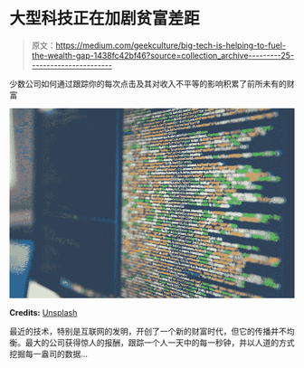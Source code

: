 # 大型科技正在加剧贫富差距

> 原文：<https://medium.com/geekculture/big-tech-is-helping-to-fuel-the-wealth-gap-1438fc42bf46?source=collection_archive---------25----------------------->

少数公司如何通过跟踪你的每次点击及其对收入不平等的影响积累了前所未有的财富

![](img/1fc4e010c4163a1b421ae6e5cfbda919.png)

**Credits:** [Unsplash](https://unsplash.com/photos/Skf7HxARcoc)

最近的技术，特别是互联网的发明，开创了一个新的财富时代，但它的传播并不均衡。最大的公司获得惊人的报酬，跟踪一个人一天中的每一秒钟，并以人道的方式挖掘每一盎司的数据…